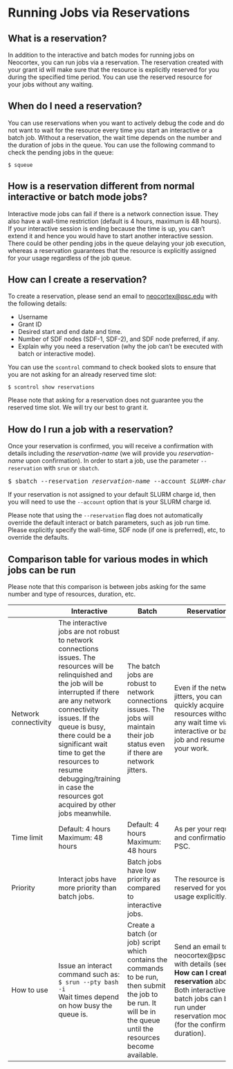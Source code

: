 # Running Jobs via Reservations

## What is a reservation?
In addition to the interactive and batch modes for running jobs on Neocortex, you can run jobs via a reservation. The reservation created with your grant id will make sure that the resource is explicitly reserved for you during the specified time period. You can use the reserved resource for your jobs without any waiting.

## When do I need a reservation?
You can use reservations when you want to actively debug the code and do not want to wait for the resource every time you start an interactive or a batch job. Without a reservation, the wait time depends on the number and the duration of jobs in the queue. You can use the following command to check the pending jobs in the queue:
```
$ squeue
```

## How is a reservation different from normal interactive or batch mode jobs?
Interactive mode jobs can fail if there is a network connection issue. They also have a wall-time restriction (default is 4 hours, maximum is 48 hours). If your interactive session is ending because the time is up, you can’t extend it and hence you would have to start another interactive session. There could be other pending jobs in the queue delaying your job execution, whereas a reservation guarantees that the resource is explicitly assigned for your usage regardless of the job queue.

## How can I create a reservation?
To create a reservation, please send an email to neocortex@psc.edu with the following details:
* Username
* Grant ID
* Desired start and end date and time.
* Number of SDF nodes (SDF-1, SDF-2), and SDF node preferred, if any.
* Explain why you need a reservation (why the job can’t be executed with batch or interactive mode).
  
You can use the `scontrol` command to check booked slots to ensure that you are not asking for an already reserved time slot:
```
$ scontrol show reservations
```

Please note that asking for a reservation does not guarantee you the reserved time slot. We will try our best to grant it.

## How do I run a job with a reservation?
Once your reservation is confirmed, you will receive a confirmation with details including the *reservation-name* (we will provide you *reservation-name* upon confirmation). In order to start a job, use the parameter `--reservation` with `srun` or `sbatch`.
<pre>
$ sbatch --reservation <em>reservation-name</em> --account <em>SLURM-charge-id</em> mnist.batch
</pre>

If your reservation is not assigned to your default SLURM charge id, then you will need to use the `--account` option that is your SLURM charge id.

Please note that using the `--reservation` flag does not automatically override the default interact or batch parameters, such as job run time. Please explicitly specify the wall-time, SDF node (if one is preferred), etc, to override the defaults.

## Comparison table for various modes in which jobs can be run
Please note that this comparison is between jobs asking for the same number and type of resources, duration, etc.
<table>
  <thead>
    <tr>
      <th><th>Interactive</th><th>Batch</th><th>Reservation</th>
    </tr>
  </thead>
  <tbody>
    <tr>
      <td>Network connectivity</td>
      <td>The interactive jobs are not robust to network connections issues. The resources will be relinquished and the job will be interrupted if there are any network connectivity issues. If the queue is busy, there could be a significant wait time to get the resources to resume debugging/training in case the resources got acquired by other jobs meanwhile.</td>
      <td>The batch jobs are robust to network connections issues. The jobs will maintain their job status even if there are network jitters.</td>
      <td>Even if the network jitters, you can quickly acquire the resources without any wait time via interactive or batch job and resume your work.</td>
    </tr>
    <tr>
      <td>Time limit</td>
      <td>Default: 4 hours<br />Maximum: 48 hours</td>
      <td>Default: 4 hours<br />
Maximum: 48 hours</td>
      <td>As per your request and confirmation by PSC.</td>
    </tr>
    <tr>
     <td>Priority</td>
      <td>Interact jobs have more priority than batch jobs.</td>
      <td>Batch jobs have low priority as compared to interactive jobs.</td>
      <td>The resource is reserved for your usage explicitly.</td>
    </tr>
    <tr>
      <td>How to use</td>
      <td>Issue an interact command such as:<br />
<code>$ srun --pty bash -i</code><br />
Wait times depend on how busy the queue is.</td>
      <td>Create a batch (or job) script which contains the commands to be run, then submit the job to be run. It will be in the queue until the resources become available.</td>
      <td>Send an email to neocortex@psc.edu with details (see <strong>How can I create a reservation</strong> above). Both interactive and batch jobs can be run under reservation mode (for the confirmed duration).</td>
    </tr>
  </tbody>
</table>
